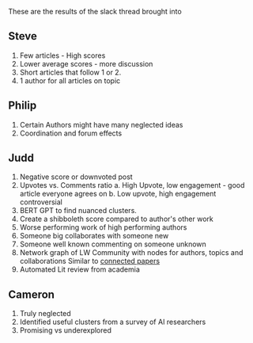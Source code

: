 These are the results of the slack thread brought into
## Steve
1. Few articles - High scores
2. Lower average scores - more discussion
3. Short articles that follow 1 or 2.
4. 1 author for all articles on topic

## Philip
1. Certain Authors might have many neglected ideas
2. Coordination and forum effects

## Judd
1. Negative score or downvoted post
2. Upvotes vs. Comments ratio 
    a. High Upvote, low engagement - good article everyone agrees on
    b. Low upvote, high engagement controversial
3. BERT GPT to find nuanced clusters. 
4. Create a shibboleth score compared to author's other work
5. Worse performing work of high performing authors
6. Someone big collaborates with someone new
7. Someone well known commenting on someone unknown
8. Network graph of LW Community with nodes for authors, topics and collaborations Similar to [connected papers](https://www.connectedpapers.com/)
9. Automated Lit review from academia

## Cameron
1. Truly neglected
2. Identified useful clusters from a survey of AI researchers
3. Promising vs underexplored